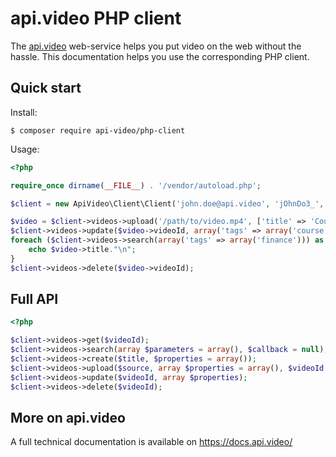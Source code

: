 # api.video PHP client

The [api.video](https://api.video/) web-service helps you put video on the web without the hassle. 
This documentation helps you use the corresponding PHP client.
 
## Quick start

Install:

```shell
$ composer require api-video/php-client
```

Usage:

```php
<?php

require_once dirname(__FILE__) . '/vendor/autoload.php';

$client = new ApiVideo\Client\Client('john.doe@api.video', 'jOhnDo3_', 'johndoe.api.video');

$video = $client->videos->upload('/path/to/video.mp4', ['title' => 'Course #4 - Part B']);
$client->videos->update($video->videoId, array('tags' => array('course', 'economics', 'finance')));
foreach ($client->videos->search(array('tags' => array('finance'))) as $video) {
    echo $video->title."\n";
}
$client->videos->delete($video->videoId);
```

## Full API

```php
<?php

$client->videos->get($videoId);
$client->videos->search(array $parameters = array(), $callback = null);
$client->videos->create($title, $properties = array());
$client->videos->upload($source, array $properties = array(), $videoId = null);
$client->videos->update($videoId, array $properties);
$client->videos->delete($videoId);
```

## More on api.video

A full technical documentation is available on https://docs.api.video/
